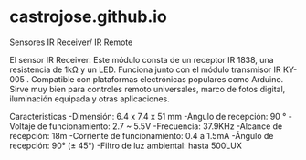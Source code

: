 # castrojose.github.io

Sensores IR Receiver/ IR Remote

El sensor IR Receiver: Este módulo consta de un receptor IR 1838, una resistencia de 1kΩ y un LED. Funciona junto con el módulo transmisor IR KY-005 . Compatible con plataformas electrónicas populares como Arduino. Sirve muy bien para controles remoto universales, marco de fotos digital, iluminación equipada y otras aplicaciones.

Caracteristicas
-Dimensión: 6.4 x 7.4 x 51 mm
-Ángulo de recepción: 90 °
-Voltaje de funcionamiento: 2.7 ~ 5.5V
-Frecuencia: 37.9KHz
-Alcance de recepción: 18m
-Corriente de funcionamiento: 0.4 a 1.5mA
-Ángulo de recepción: 90° (± 45°)
-Filtro de luz ambiental: hasta 500LUX
